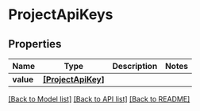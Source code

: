 # ProjectApiKeys


## Properties
Name | Type | Description | Notes
------------ | ------------- | ------------- | -------------
**value** | [**[ProjectApiKey]**](ProjectApiKey.md) |  | 

[[Back to Model list]](../README.md#documentation-for-models) [[Back to API list]](../README.md#documentation-for-api-endpoints) [[Back to README]](../README.md)


